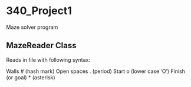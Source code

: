 # 340_Project1

Maze solver program

## MazeReader Class

Reads in file with following syntax:

Walls	# (hash mark)
Open spaces	. (period)
Start	o (lower case ‘O’)
Finish (or goal)	* (asterisk)
